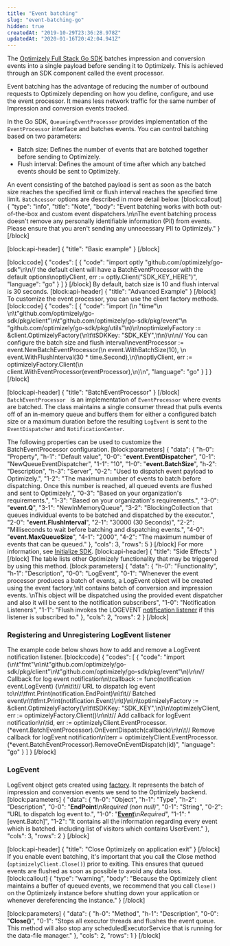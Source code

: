 ```yaml
---
title: "Event batching"
slug: "event-batching-go"
hidden: true
createdAt: "2019-10-29T23:36:28.978Z"
updatedAt: "2020-01-16T20:42:04.941Z"
---
```

The [Optimizely Full Stack Go SDK](https://github.com/optimizely/go-sdk) batches impression and conversion events into a single payload before sending it to Optimizely. This is achieved through an SDK component called the event processor.

Event batching has the advantage of reducing the number of outbound requests to Optimizely depending on how you define, configure, and use the event processor. It means less network traffic for the same number of Impression and conversion events tracked.

In the Go SDK, `QueueingEventProcessor` provides implementation of the `EventProcessor` interface and batches events. You can control batching based on two parameters:

- Batch size: Defines the number of events that are batched together before sending to Optimizely.
- Flush interval: Defines the amount of time after which any batched events should be sent to Optimizely.

An event consisting of the batched payload is sent as soon as the batch size reaches the specified limit or flush interval reaches the specified time limit. `Batchcessor` options are described in more detail below.
[block:callout]
{
  "type": "info",
  "title": "Note",
  "body": "Event batching works with both out-of-the-box and custom event dispatchers.\n\nThe event batching process doesn't remove any personally identifiable information (PII) from events. Please ensure that you aren't sending any unnecessary PII to Optimizely."
}
[/block]

[block:api-header]
{
  "title": "Basic example"
}
[/block]

[block:code]
{
  "codes": [
    {
      "code": "import optly \"github.com/optimizely/go-sdk\"\n\n// the default client will have a BatchEventProcessor with the default options\noptlyClient, err := optly.Client(\"SDK_KEY_HERE\")",
      "language": "go"
    }
  ]
}
[/block]
By default, batch size is 10 and flush interval is 30 seconds.
[block:api-header]
{
  "title": "Advanced Example"
}
[/block]
To customize the event processor, you can use the client factory methods.
[block:code]
{
  "codes": [
    {
      "code": "import (\n  \"time\"\n  \n\t\"github.com/optimizely/go-sdk/pkg/client\"\n\t\"github.com/optimizely/go-sdk/pkg/event\"\n  \"github.com/optimizely/go-sdk/pkg/utils\"\n)\n\noptimizelyFactory := &client.OptimizelyFactory{\n\t\tSDKKey: \"SDK_KEY\",\t\n}\n\n// You can configure the batch size and flush interval\neventProcessor := event.NewBatchEventProcessor(\n  event.WithBatchSize(10), \n  event.WithFlushInterval(30 * time.Second),\n)\noptlyClient, err := optimizelyFactory.Client(\n  client.WithEventProcessor(eventProcessor),\n)\n",
      "language": "go"
    }
  ]
}
[/block]

[block:api-header]
{
  "title": "BatchEventProcessor"
}
[/block]
`BatchEventProcessor ` is an implementation of `EventProcessor` where events are batched. The class maintains a single consumer thread that pulls events off of an in-memory queue and buffers them for either a configured batch size or a maximum duration before the resulting `LogEvent` is sent to the `EventDispatcher` and `NotificationCenter`.

The following properties can be used to customize the BatchEventProcessor configuration.
[block:parameters]
{
  "data": {
    "h-0": "Property",
    "h-1": "Default value",
    "0-0": "**event.EventDispatcher**",
    "0-1": "NewQueueEventDispatcher",
    "1-1": "10",
    "1-0": "**event.BatchSize**",
    "h-2": "Description",
    "h-3": "Server",
    "0-2": "Used to dispatch event payload to Optimizely.",
    "1-2": "The maximum number of events to batch before dispatching. Once this number is reached, all queued events are flushed and sent to Optimizely.",
    "0-3": "Based on your organization's requirements.",
    "1-3": "Based on your organization's requirements.",
    "3-0": "**event.Q**",
    "3-1": "NewInMemoryQueue",
    "3-2": "BlockingCollection that queues individual events to be batched and dispatched by the executor.",
    "2-0": "**event.FlushInterval**",
    "2-1": "30000 (30 Seconds)",
    "2-2": "Milliseconds to wait before batching and dispatching events.",
    "4-0": "**event.MaxQueueSize**",
    "4-1": "2000",
    "4-2": "The maximum number of events that can be queued."
  },
  "cols": 3,
  "rows": 5
}
[/block]
For more information, see [Initialize SDK](doc:initialize-sdk-go).
[block:api-header]
{
  "title": "Side Effects"
}
[/block]
The table lists other Optimizely functionality that may be triggered by using this method.
[block:parameters]
{
  "data": {
    "h-0": "Functionality",
    "h-1": "Description",
    "0-0": "LogEvent",
    "0-1": "Whenever the event processor produces a batch of events, a LogEvent object will be created using the event factory.\nIt contains batch of conversion and impression events. \nThis object will be dispatched using the provided event dispatcher and also it will be sent to the notification subscribers",
    "1-0": "Notification Listeners",
    "1-1": "Flush invokes the LOGEVENT [notification listener](doc:set-up-notification-listener-go) if this listener is subscribed to."
  },
  "cols": 2,
  "rows": 2
}
[/block]
### Registering and Unregistering LogEvent listener

The example code below shows how to add and remove a LogEvent notification listener.
[block:code]
{
  "codes": [
    {
      "code": "import (\n\t\"fmt\"\n\n\t\"github.com/optimizely/go-sdk/pkg/client\"\n\t\"github.com/optimizely/go-sdk/pkg/event\"\n)\n\n// Callback for log event notification\n\tcallback := func(notification event.LogEvent) {\n\n\t\t// URL to dispatch log event to\n\t\tfmt.Print(notification.EndPoint)\n\t\t// Batched event\n\t\tfmt.Print(notification.Event)\n\t}\n\n\toptimizelyFactory := &client.OptimizelyFactory{\n\t\tSDKKey: \"SDK_KEY\",\n}\n\toptimizelyClient, err := optimizelyFactory.Client()\n\n\t// Add callback for logEvent notification\n\tid, err := optimizelyClient.EventProcessor.(*event.BatchEventProcessor).OnEventDispatch(callback)\n\n\t// Remove callback for logEvent notification\n\terr = optimizelyClient.EventProcessor.(*event.BatchEventProcessor).RemoveOnEventDispatch(id)",
      "language": "go"
    }
  ]
}
[/block]
###  LogEvent

LogEvent object gets created using [factory](https://github.com/optimizely/go-sdk/blob/8a8fb7e959f2597d26d2a0dc3a6a072dcbc15f0f/pkg/event/factory.go#L46). It represents the batch of impression and conversion events we send to the Optimizely backend.
[block:parameters]
{
  "data": {
    "h-0": "Object",
    "h-1": "Type",
    "h-2": "Description",
    "0-0": "**EndPoint**\n*Required (non null)*",
    "0-1": "String",
    "0-2": "URL to dispatch log event to.",
    "1-0": "**[Event](https://github.com/optimizely/go-sdk/blob/8a8fb7e959f2597d26d2a0dc3a6a072dcbc15f0f/pkg/event/events.go#L70)**\n*Required*",
    "1-1": "[event.Batch]",
    "1-2": "It contains all the information regarding every event which is batched. including list of visitors which contains UserEvent."
  },
  "cols": 3,
  "rows": 2
}
[/block]

[block:api-header]
{
  "title": "Close Optimizely on application exit"
}
[/block]
If you enable event batching, it's important that you call the Close method (`optimizelyClient.Close()`) prior to exiting. This ensures that queued events are flushed as soon as possible to avoid any data loss.
[block:callout]
{
  "type": "warning",
  "body": "Because the Optimizely client maintains a buffer of queued events, we recommend that you call `Close()` on the Optimizely instance before shutting down your application or whenever dereferencing the instance."
}
[/block]

[block:parameters]
{
  "data": {
    "h-0": "Method",
    "h-1": "Description",
    "0-0": "**Close()**",
    "0-1": "Stops all executor threads and flushes the event queue. This method will also stop any scheduledExecutorService that is running for the data-file manager."
  },
  "cols": 2,
  "rows": 1
}
[/block]